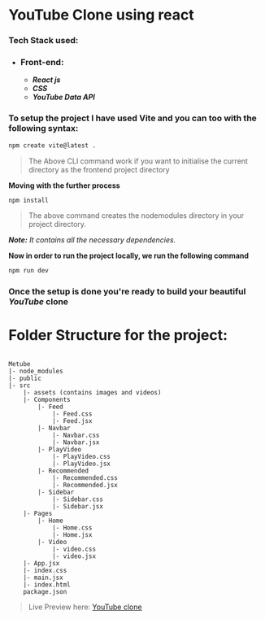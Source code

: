 # YouTube Clone using react

### Tech Stack used: 
- ### **Front-end**:
    - ***React js***
    - ***CSS***
    - ***YouTube Data API***

### To setup the project I have used Vite and you can too with the following syntax:

```cmd
npm create vite@latest .
```

> The Above CLI command work if you want to initialise the current directory as the frontend project directory

**Moving with the further process**

```cmd
npm install
```

> The above command creates the nodemodules directory in your project directory.

***Note:*** *It contains all the necessary dependencies.*

**Now in order to run the project locally, we run the following command**

```cmd
npm run dev
```

### Once the setup is done you're ready to build your beautiful *YouTube* clone

# Folder Structure for the  project:
```text

Metube
|- node_modules
|- public
|- src
    |- assets (contains images and videos)
    |- Components
        |- Feed
            |- Feed.css
            |- Feed.jsx
        |- Navbar
            |- Navbar.css
            |- Navbar.jsx
        |- PlayVideo
            |- PlayVideo.css
            |- PlayVideo.jsx
        |- Recommended
            |- Recommended.css
            |- Recommended.jsx
        |- Sidebar
            |- Sidebar.css
            |- Sidebar.jsx
    |- Pages
        |- Home
            |- Home.css
            |- Home.jsx
        |- Video
            |- video.css
            |- video.jsx
    |- App.jsx
    |- index.css
    |- main.jsx
    |- index.html
    package.json
```

> Live Preview here: [YouTube clone](https://metube-v3.vercel.app/)
